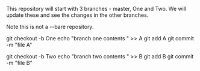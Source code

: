 This repository will start with 3 branches - master, One and Two.
We will update these and see the changes in the other branches.

Note this is not a --bare repository.

git checkout -b One
echo "branch one contents " >> A
git add A
git commit -m "file A"

git checkout -b Two
echo "branch two contents " >> B
git add B
git commit -m "file B"

